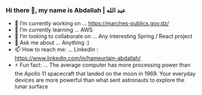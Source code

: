 ### Hi there 👋, my name is Abdallah | عبد الله

- 🔭 I’m currently working on ... https://marches-publics.gov.dz/
- 🌱 I’m currently learning ... AWS
- 👯 I’m looking to collaborate on ... Any interesting Spring / React project
- 💬 Ask me about ... Anything :)
- 📫 How to reach me: ... Linkedin : https://www.linkedin.com/in/hameurlain-abdallah/
- ⚡ Fun fact: ... The average computer has more processing power than the Apollo 11 spacecraft that landed on the moon in 1969. Your everyday devices are more powerful than what sent astronauts to explore the lunar surface
